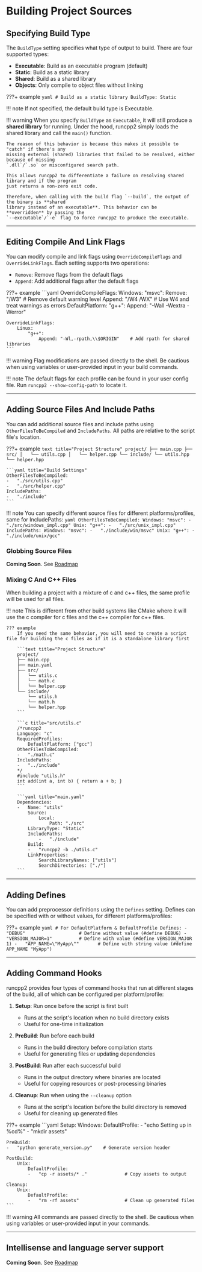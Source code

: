 # Building Project Sources

## Specifying Build Type

The `BuildType` setting specifies what type of output to build. There are four supported types:

- **Executable**: Build as an executable program (default)
- **Static**: Build as a static library
- **Shared**: Build as a shared library
- **Objects**: Only compile to object files without linking

???+ example
    ```yaml
    # Build as a static library
    BuildType: Static
    ```

!!! note
    If not specified, the default build type is Executable.

!!! warning
    When you specify `BuildType` as `Executable`, it will still produce a **shared library** for running.
    Under the hood, runcpp2 simply loads the shared library and call the `main()` function.
    
    The reason of this behavior is because this makes it possible to "catch" if there's any
    missing external (shared) libraries that failed to be resolved, either because of missing
    `.dll`/`.so` or misconfigured search path. 
    
    This allows runcpp2 to differentiate a failure on resolving shared library and if the program
    just returns a non-zero exit code.
    
    Therefore, when calling with the build flag `--build`, the output of the binary is **shared 
    library instead of an executable**. This behavior can be **overridden** by passing the 
    `--executable`/`-e` flag to force runcpp2 to produce the executable.

---

## Editing Compile And Link Flags

You can modify compile and link flags using `OverrideCompileFlags` and `OverrideLinkFlags`. 
Each setting supports two operations:

- `Remove`: Remove flags from the default flags
- `Append`: Add additional flags after the default flags

???+ example
    ```yaml
    OverrideCompileFlags:
        Windows:
            "msvc":
                Remove: "/W3"        # Remove default warning level
                Append: "/W4 /WX"    # Use W4 and treat warnings as errors
        DefaultPlatform:
            "g++":
                Append: "-Wall -Wextra -Werror"

    OverrideLinkFlags:
        Linux:
            "g++":
                Append: "-Wl,-rpath,\\$ORIGIN"    # Add rpath for shared libraries
    ```

!!! warning
    Flag modifications are passed directly to the shell. Be cautious when using variables or 
    user-provided input in your build commands.

!!! note
    The default flags for each profile can be found in your user config file. 
    Run `runcpp2 --show-config-path` to locate it.

---

## Adding Source Files And Include Paths

You can add additional source files and include paths using `OtherFilesToBeCompiled` and `IncludePaths`.
All paths are relative to the script file's location.

???+ example
    ```text title="Project Structure"
    project/
    ├── main.cpp
    ├── src/
    │   └── utils.cpp
    │   └── helper.cpp
    └── include/
        └── utils.hpp
        └── helper.hpp
    ```
    
    ```yaml title="Build Settings"
    OtherFilesToBeCompiled:
    -   "./src/utils.cpp"
    -   "./src/helper.cpp"
    IncludePaths:
    -   "./include"
    ```

!!! note
    You can specify different source files for different platforms/profiles, same for IncludePaths:
    ```yaml
    OtherFilesToBeCompiled:
        Windows:
            "msvc":
            -   "./src/windows_impl.cpp"
        Unix:
            "g++":
            -   "./src/unix_impl.cpp"
    IncludePaths:
        Windows:
            "msvc":
            -   "./include/win/msvc"
        Unix:
            "g++":
            -   "./include/unix/gcc"
    ```

### Globbing Source Files

**Coming Soon**. See [Roadmap](../TODO.md)

### Mixing C And C++ Files

When building a project with a mixture of c and c++ files, the same profile will be used for all files. 

!!! note
    This is different from other build systems like CMake where it will use the c compiler for c 
    files and the c++ compiler for c++ files. 
    
    ??? example
        If you need the same behavior, you will need to create a script file for building the c files as if it is a standalone library first
        
        ```text title="Project Structure"
        project/
        ├── main.cpp
        ├── main.yaml
        ├── src/
        │   └── utils.c
        │   └── math.c
        │   └── helper.cpp
        └── include/
            └── utils.h
            └── math.h
            └── helper.hpp
        ```

        ```c title="src/utils.c"
        /*runcpp2
        Language: "c"
        RequiredProfiles:
            DefaultPlatform: ["gcc"]
        OtherFilesToBeCompiled:
        -   "./math.c"
        IncludePaths:
        -   "../include"
        */
        #include "utils.h"
        int add(int a, int b) { return a + b; }
        ```
        
        ```yaml title="main.yaml"
        Dependencies:
        -   Name: "utils"
            Source:
                Local:
                    Path: "./src"
            LibraryType: "Static"
            IncludePaths:
                -   "./include"
            Build:
            -   "runcpp2 -b ./utils.c"
            LinkProperties:
                SearchLibraryNames: ["utils"]
                SearchDirectories: ["./"]
        ```

---

## Adding Defines

You can add preprocessor definitions using the `Defines` setting. Defines can be specified with or 
without values, for different platforms/profiles:

???+ example
    ```yaml
    # For DefaultPlatform & DefaultProfile
    Defines:
    -   "DEBUG"                    # Define without value (#define DEBUG)
    -   "VERSION_MAJOR=1"          # Define with value (#define VERSION_MAJOR 1)
    -   "APP_NAME=\"MyApp\""       # Define with string value (#define APP_NAME "MyApp")
    ```

---

## Adding Command Hooks

runcpp2 provides four types of command hooks that run at different stages of the build, all of which
can be configured per platform/profile:

1. **Setup**: Run once before the script is first built
    - Runs at the script's location when no build directory exists
    - Useful for one-time initialization

2. **PreBuild**: Run before each build
    - Runs in the build directory before compilation starts
    - Useful for generating files or updating dependencies

3. **PostBuild**: Run after each successful build
    - Runs in the output directory where binaries are located
    - Useful for copying resources or post-processing binaries

4. **Cleanup**: Run when using the `--cleanup` option
    - Runs at the script's location before the build directory is removed
    - Useful for cleaning up generated files

???+ example
    ```yaml
    Setup:
        Windows:
            DefaultProfile:
            -   "echo Setting up in %cd%"
            -   "mkdir assets"
    
    PreBuild:
    -   "python generate_version.py"    # Generate version header
    
    PostBuild:
        Unix:
            DefaultProfile:
            -   "cp -r assets/* ."              # Copy assets to output
    
    Cleanup:
        Unix:
            DefaultProfile:
            -   "rm -rf assets"                 # Clean up generated files
    ```

!!! warning
    All commands are passed directly to the shell. Be cautious when using variables or 
    user-provided input in your commands.

---

## Intellisense and language server support

**Coming Soon**. See [Roadmap](../TODO.md)
